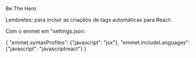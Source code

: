 Be The Hero

Lembretes:
para incluir as criaçẽos de tags automáticas para React: 

Com o emmet em "settings.json:

{
    "emmet.syntaxProfiles": {"javascript": "jsx"},
    "emmet.includeLanguages": {"javascript": "javascriptreact"}
}